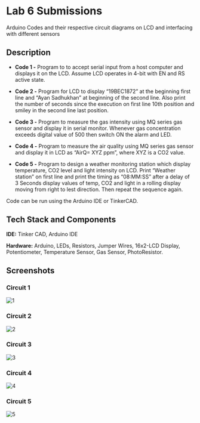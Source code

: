 
# Lab 6 Submissions

Arduino Codes and their respective circuit diagrams on LCD and interfacing with different sensors


## Description

- **Code 1 -** Program to to accept serial input from a host computer and displays it on the LCD. Assume LCD operates in 4-bit with EN and RS active state.

- **Code 2 -** Program for LCD to display “19BEC1872” at the beginning first line and “Ayan Sadhukhan” at beginning of the second line. Also print the number of seconds since the execution on first line 10th position and smiley in the second line last position.


- **Code 3 -** Program to measure the gas intensity using MQ series gas sensor and display it in serial monitor. Whenever gas concentration exceeds digital value of 500 then switch ON the alarm and LED.


- **Code 4 -** Program to measure the air quality using MQ series gas sensor and display it in LCD as “AirQ= XYZ ppm”, where XYZ is a CO2 value.


- **Code 5 -** Program to design a weather monitoring station which display temperature, CO2 level and light intensity on LCD. Print “Weather station” on first line and print the timing as “08:MM:SS” after a delay of 3 Seconds display values of temp, CO2 and light in a rolling display moving from right to lest direction. Then repeat the sequence again.


Code can be run using the Arduino IDE or TinkerCAD.
    
## Tech Stack and Components

**IDE:** Tinker CAD, Arduino IDE

**Hardware:** Arduino, LEDs, Resistors, Jumper Wires, 16x2-LCD Display, Potentiometer, Temperature Sensor, Gas Sensor, PhotoResistor.

  
## Screenshots

### Circuit 1
![1](https://user-images.githubusercontent.com/42286904/135637054-f53d4002-e7c8-4ac9-8638-41feee95eb27.png)

### Circuit 2
![2](https://user-images.githubusercontent.com/42286904/135637431-aff05ca9-5dd1-4a91-a1a3-2dd2da7002ba.png)

### Circuit 3
![3](https://user-images.githubusercontent.com/42286904/135637642-a1db554e-7e15-4f30-a7c7-16eca3e44816.png)

### Circuit 4
![4](https://user-images.githubusercontent.com/42286904/135637780-95ecddc8-aaea-4a69-8c52-6692e7ce627b.png)

### Circuit 5
![5](https://user-images.githubusercontent.com/42286904/135637889-afc00794-b454-4650-8afa-a0183fbc8149.png)
